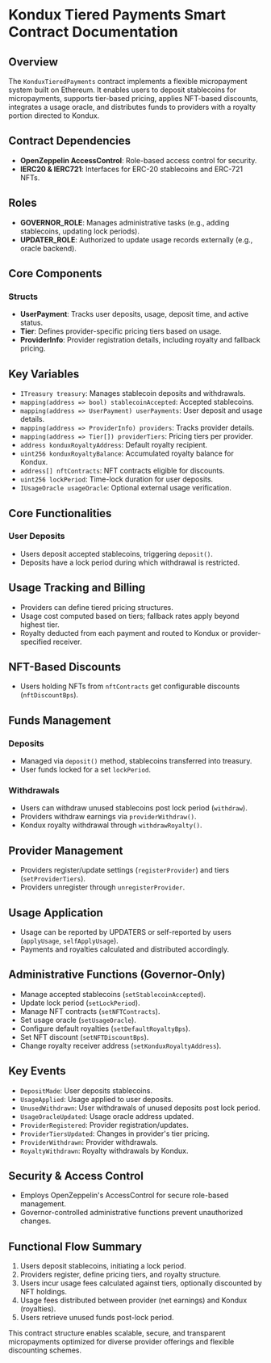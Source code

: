 # Kondux Tiered Payments Smart Contract Documentation

## Overview
The `KonduxTieredPayments` contract implements a flexible micropayment system built on Ethereum. It enables users to deposit stablecoins for micropayments, supports tier-based pricing, applies NFT-based discounts, integrates a usage oracle, and distributes funds to providers with a royalty portion directed to Kondux.

## Contract Dependencies

- **OpenZeppelin AccessControl**: Role-based access control for security.
- **IERC20 & IERC721**: Interfaces for ERC-20 stablecoins and ERC-721 NFTs.

## Roles

- **GOVERNOR_ROLE**: Manages administrative tasks (e.g., adding stablecoins, updating lock periods).
- **UPDATER_ROLE**: Authorized to update usage records externally (e.g., oracle backend).

## Core Components

### Structs

- **UserPayment**: Tracks user deposits, usage, deposit time, and active status.
- **Tier**: Defines provider-specific pricing tiers based on usage.
- **ProviderInfo**: Provider registration details, including royalty and fallback pricing.

## Key Variables

- `ITreasury treasury`: Manages stablecoin deposits and withdrawals.
- `mapping(address => bool) stablecoinAccepted`: Accepted stablecoins.
- `mapping(address => UserPayment) userPayments`: User deposit and usage details.
- `mapping(address => ProviderInfo) providers`: Tracks provider details.
- `mapping(address => Tier[]) providerTiers`: Pricing tiers per provider.
- `address konduxRoyaltyAddress`: Default royalty recipient.
- `uint256 konduxRoyaltyBalance`: Accumulated royalty balance for Kondux.
- `address[] nftContracts`: NFT contracts eligible for discounts.
- `uint256 lockPeriod`: Time-lock duration for user deposits.
- `IUsageOracle usageOracle`: Optional external usage verification.

## Core Functionalities

### User Deposits

- Users deposit accepted stablecoins, triggering `deposit()`.
- Deposits have a lock period during which withdrawal is restricted.

## Usage Tracking and Billing

- Providers can define tiered pricing structures.
- Usage cost computed based on tiers; fallback rates apply beyond highest tier.
- Royalty deducted from each payment and routed to Kondux or provider-specified receiver.

## NFT-Based Discounts

- Users holding NFTs from `nftContracts` get configurable discounts (`nftDiscountBps`).

## Funds Management

### Deposits
- Managed via `deposit()` method, stablecoins transferred into treasury.
- User funds locked for a set `lockPeriod`.

### Withdrawals

- Users can withdraw unused stablecoins post lock period (`withdraw`).
- Providers withdraw earnings via `providerWithdraw()`.
- Kondux royalty withdrawal through `withdrawRoyalty()`.

## Provider Management

- Providers register/update settings (`registerProvider`) and tiers (`setProviderTiers`).
- Providers unregister through `unregisterProvider`.

## Usage Application

- Usage can be reported by UPDATERS or self-reported by users (`applyUsage`, `selfApplyUsage`).
- Payments and royalties calculated and distributed accordingly.

## Administrative Functions (Governor-Only)

- Manage accepted stablecoins (`setStablecoinAccepted`).
- Update lock period (`setLockPeriod`).
- Manage NFT contracts (`setNFTContracts`).
- Set usage oracle (`setUsageOracle`).
- Configure default royalties (`setDefaultRoyaltyBps`).
- Set NFT discount (`setNFTDiscountBps`).
- Change royalty receiver address (`setKonduxRoyaltyAddress`).

## Key Events

- `DepositMade`: User deposits stablecoins.
- `UsageApplied`: Usage applied to user deposits.
- `UnusedWithdrawn`: User withdrawals of unused deposits post lock period.
- `UsageOracleUpdated`: Usage oracle address updated.
- `ProviderRegistered`: Provider registration/updates.
- `ProviderTiersUpdated`: Changes in provider's tier pricing.
- `ProviderWithdrawn`: Provider withdrawals.
- `RoyaltyWithdrawn`: Royalty withdrawals by Kondux.

## Security & Access Control

- Employs OpenZeppelin's AccessControl for secure role-based management.
- Governor-controlled administrative functions prevent unauthorized changes.

## Functional Flow Summary

1. Users deposit stablecoins, initiating a lock period.
2. Providers register, define pricing tiers, and royalty structure.
3. Users incur usage fees calculated against tiers, optionally discounted by NFT holdings.
4. Usage fees distributed between provider (net earnings) and Kondux (royalties).
5. Users retrieve unused funds post-lock period.

This contract structure enables scalable, secure, and transparent micropayments optimized for diverse provider offerings and flexible discounting schemes.

